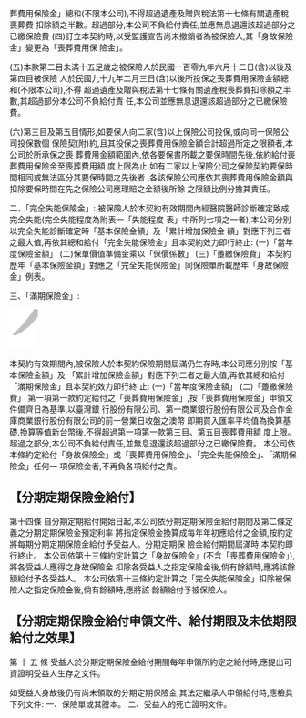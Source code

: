 葬費用保險金」總和(不限本公司),不得超過遺產及贈與稅法第十七條有關遺產稅喪葬費 扣除額之半數。超過部分,本公司不負給付責任,並應無息退還該超過部分之已繳保險費
(四)訂立本契約時,以受監護宣告尚未撤銷者為被保險人,其「身故保險金」變更為「喪葬費用保 險金」。

(五)本款第二目未滿十五足歲之被保險人於民國一百零九年六月十二日(含)以後及第四目被保險 人於民國九十九年二月三日(含)以後所投保之喪葬費用保險金額總和(不限本公司),不得 超過遺產及贈與稅法第十七條有關遺產稅喪葬費扣除額之半數,其超過部分本公司不負給付責 任,本公司並應無息退還該超過部分之已繳保險費。

(六)第三目及第五目情形,如要保人向二家(含)以上保險公司投保,或向同一保險公司投保數個 保險契(附)約,且其投保之喪葬費用保險金額合計超過所定之限額者,本公司於所承保之喪 葬費用金額範圍內,依各要保書所載之要保時間先後,依約給付喪葬費用保險金至喪葬費用額 度上限為止,如有二家以上保險公司之保險契約要保時間相同或無法區分其要保時間之先後者
,各該保險公司應依其喪葬費用保險金額與扣除要保時間在先之保險公司應理賠之金額後所餘 之限額比例分擔其責任。

二、「完全失能保險金」:
被保險人於本契約有效期間內經醫院醫師診斷確定致成完全失能(完全失能程度為附表一「失能程度 表」中所列七項之一者),本公司分別以完全失能診斷確定時「基本保險金額」及「累計增加保險金 額」對應下列三者之最大值,再依其總和給付「完全失能保險金」且本契約效力即行終止:
(一)「當年度保險金額」 (二)保單價值準備金乘以「保價係數」 (三)「躉繳保險費」
本契約歷年「基本保險金額」對應之「完全失能保險金」同保險單所載歷年「身故保險金」例表。

三、「滿期保險金」:

![0_image_0.png](0_image_0.png)

本契約有效期間內,被保險人於本契約保險期間屆滿仍生存時,本公司應分別按「基本保險金額」及 「累計增加保險金額」對應下列二者之最大值,再依其總和給付「滿期保險金」且本契約效力即行終 止: (一)「當年度保險金額」 (二)「躉繳保險費」
第一項第一款約定給付之「喪葬費用保險金」,按「喪葬費用保險金」申領文件備齊日為基準,以臺灣銀 行股份有限公司、第一商業銀行股份有限公司及合作金庫商業銀行股份有限公司的前一營業日收盤之澳幣 即期買入匯率平均值為換算基礎,換算等值新台幣後,不得超過第一項第一款第三目、第五目喪葬費用額 度上限。超過之部分,本公司不負給付責任,並無息退還該超過部分之已繳保險費。 本公司依本條約定給付「身故保險金」或「喪葬費用保險金」、「完全失能保險金」、「滿期保險金」任何一 項保險金者,不再負各項給付之責。

## 【分期定期保險金給付】

第十四條 自分期定期給付開始日起,本公司依分期定期保險金給付期間及第二條定義之分期定期保險金預定利率 將指定保險金換算成每年年初應給付之金額,按約定將每期分期定期保險金給付予受益人。分期定期保 險金給付期間屆滿時,本契約即行終止。 本公司依第十三條約定計算之「身故保險金」(不含「喪葬費用保險金」),將各受益人應得之身故保險金 扣除各受益人之指定保險金後,倘有餘額時,應將該餘額給付予各受益人。 本公司依第十三條約定計算之「完全失能保險金」扣除被保險人之指定保險金後,倘有餘額時,應將該 餘額給付予被保險人。

## 【分期定期保險金給付申領文件、給付期限及未依期限給付之效果】

第 十 五 條 受益人於分期定期保險金給付期間每年申領所約定之給付時,應提出可資證明受益人生存之文件。

如受益人身故後仍有尚未領取的分期定期保險金,其法定繼承人申領給付時,應檢具下列文件: 一、保險單或其謄本。 二、受益人的死亡證明文件。